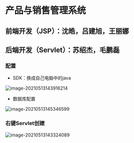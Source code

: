 # 产品与销售管理系统

## 前端开发（JSP）：沈皓，吕建旭，王丽娜

## 后端开发（Servlet）：苏绍杰，毛鹏磊

### 配置

- SDK：换成自己电脑中的java

![image-20210513143916214](https://raw.githubusercontent.com/Soledad-X/PicGo/main/data/SDK配置.png)

- 数据库配置

![image-20210513145346599](https://raw.githubusercontent.com/Soledad-X/PicGo/main/data/数据库配置.png)

### 右键Servlet创建

![image-20210513143324089](https://raw.githubusercontent.com/Soledad-X/PicGo/main/data/右键Servlet.png)

